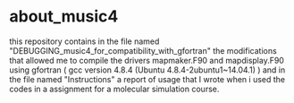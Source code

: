 # about_music4

this repository contains
in the file named "DEBUGGING_music4_for_compatibility_with_gfortran"
the modifications that allowed me to compile the drivers mapmaker.F90 and mapdisplay.F90 using gfortran ( gcc version 4.8.4 (Ubuntu 4.8.4-2ubuntu1~14.04.1) )
and in the file named "Instructions"
a report of usage that I wrote when i used the codes in a assignment for a molecular simulation course.
